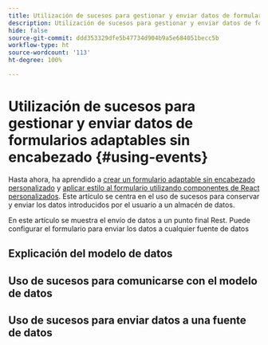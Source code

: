 ```yaml
---
title: Utilización de sucesos para gestionar y enviar datos de formularios adaptables sin encabezado
description: Utilización de sucesos para gestionar y enviar datos de formularios adaptables sin encabezado
hide: false
source-git-commit: ddd353329dfe5b47734d904b9a5e684051becc5b
workflow-type: ht
source-wordcount: '113'
ht-degree: 100%

---
```



# Utilización de sucesos para gestionar y enviar datos de formularios adaptables sin encabezado {#using-events}

Hasta ahora, ha aprendido a [crear un formulario adaptable sin encabezado personalizado](create-and-publish-a-headless-form.md) y [aplicar estilo al formulario utilizando componentes de React personalizados](use-google-material-ui-react-components-to-render-a-headless-form.md). Este artículo se centra en el uso de sucesos para conservar y enviar los datos introducidos por el usuario a un almacén de datos.

En este artículo se muestra el envío de datos a un punto final Rest. Puede configurar el formulario para enviar los datos a cualquier fuente de datos

## Explicación del modelo de datos



## Uso de sucesos para comunicarse con el modelo de datos

## Uso de sucesos para enviar datos a una fuente de datos
